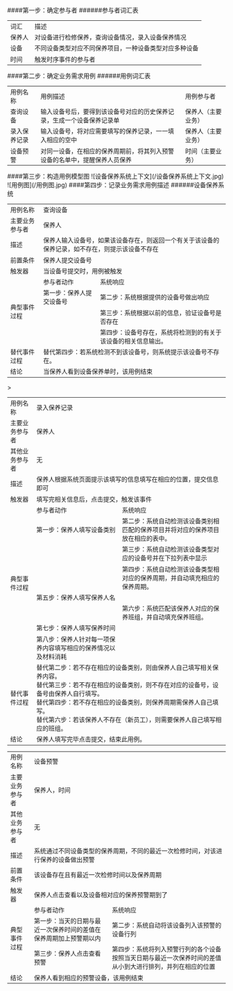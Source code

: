 ####第一步：确定参与者
######参与者词汇表
<table>
  <tr>
    <td>
    词汇
    </td>
        <td>
    描述
    </td>
  </tr>
  <tr>
     <td>
     保养人
     </td>
     <td>
     对设备进行检修保养，查询设备情况，录入设备保养情况
     </td>
  </tr>
  <tr>
     <td>
     设备
     </td>
     <td>
     不同设备类型对应不同保养项目，一种设备类型对应多种设备
     </td>
  </tr>
  <tr>
     <td>
     时间
     </td>
     <td>
     触发时序事件的参与者
     </td>
  </tr>
</table>
####第二步：确定业务需求用例
######用例词汇表
<table>
  <tr>
    <td>
    用例名称
    </td>
    <td>
    用例描述
    </td>
    <td>
    用例参与者
    </td>
  </tr>
   <tr>
    <td>
    查询设备
    </td>
    <td>
    输入设备号后，要得到该设备号对应的历史保养记录，生成一个设备保养记录单
    </td>
    <td>
    保养人（主要业务）
    </td>
  </tr>
  <tr>
    <td>
    录入保养记录
    </td>
    <td>
    输入设备号，将对应需要填写的保养记录，一一填入相应的空中
    </td>
    <td>
    保养人（主要业务）
    </td>
  </tr>
  <tr>
    <td>
    设备预警
    </td>
    <td>
    对同一设备，在相应的保养周期前，将其列入预警设备的名单中，提醒保养人员保养
    </td>
    <td>
    时间（主要业务）
    </td>
  </tr>
</table>
####第三步：构造用例模型图
![设备保养系统上下文](/设备保养系统上下文.jpg)
![用例图](/用例图.jpg)
####第四步：记录业务需求用例描述
######设备保养系统
<table>
  <tr><td>用例名称</td> <td colspan="2">查询设备</td></tr>
  <tr><td>主要业务参与者</td><td colspan="2">保养人</td></tr>
  <tr><td>描述</td><td colspan="2">保养人输入设备号，如果该设备存在，则返回一个有关于该设备的保养记录，如不存在，则提示该设备不存在</td></tr>
  <tr><td>前置条件</td><td colspan="2">保养人提交设备号</td></tr>
  <tr><td>触发器</td><td colspan="2">当设备号提交时，用例被触发</td></tr>
  <tr><td rowspan="4">典型事件过程</td>	<td>参与者动作</td>	<td>系统响应</td></tr>
  <tr><td>第一步：保养人提交设备号</td><td>第二步：系统根据提供的设备号做出响应</td></tr>
  <tr><td></td><td>第三步：系统根据以前的信息，验证设备号是否存在</td></tr>
  <tr><td></td><td>第四步：设备号存在，系统将检测到的有关于该设备的相关信息输出。</td></tr>
  <tr><td>替代事件过程</td><td colspan="2">替代第四步：若系统检测不到该设备号，则系统提示该设备号不存在。</td></tr>
  <tr><td>结论</td><td colspan="2">当保养人看到设备保养单时，该用例结束</td></tr>
</table>

<table>
<tr><td>用例名称</td> <td colspan="2">录入保养记录</td></tr>
<tr><td>主要业务参与者</td> <td colspan="2">保养人</td></tr>
<tr><td>其他业务参与者</td> <td colspan="2">无</td></tr>
<tr><td>描述</td> <td colspan="2">保养人根据系统页面提示该填写的信息填写在相应的位置，提交信息即可</td></tr>
<tr><td>触发器</td> <td colspan="2">填写完相关信息后，点击提交，触发该事件</td></tr>
<tr><td rowspan="8">典型事件过程</td>	<td>参与者动作</td>	<td>系统响应</td></tr>
<tr><td>第一步：保养人填写设备类别	</td><td>第二步：系统自动检测该设备类别相匹配的保养项目并将对应的保养项目放在相应的表中。</td ></tr>
<tr><td></td ><td>第三步：系统自动检测该设备类型对应的设备号并在下拉列表中显示</td ></tr>
<tr><td></td ><td>第四步：系统自动检测该设备类型相对应的保养周期，并自动填充相应的保养周期。</td ></tr>
<tr><td>第五步：保养人填写保养人名	</td ><td></td ></tr>
<tr><td></td ><td>第六步：系统匹配该保养人对应的保养班组，并自动填充保养班组。</td ></tr>
<tr>><td>第七步：保养人填写保养时间</td >	<td></td ></tr>
<tr><td>第八步：保养人针对每一项保养内容填写相应的保养情况以及材料消耗</td ><td></td >	</tr>
<tr><td>替代事件过程</td>	<td colspan="2">替代第二步：若不存在相应的设备类别，则由保养人自己填写相关保养内容。<br/>
                          替代第三步：若不存在相应的设备类别，则不存在对应的设备号，设备号由保养人自行填写。<br/>
                          替代第四步：若不存在相应的设备类别，则保养周期需保养人自己填写。<br/>
                          替代第六步：若该保养人不存在（新员工），则需要保养人自己填写相应的班组。</td></tr>
<tr><td>结论</td><td colspan="2">保养人填写完毕点击提交，结束此用例。</td></tr>
</table>

<table>
<tr><td>用例名称</td>	<td colspan="2">设备预警</td></tr>
<tr><td>主要业务参与者</td>	<td colspan="2">保养人，时间</td></tr>
<tr><td>其他业务参与者</td>	<td colspan="2">无</td></tr>
<tr><td>描述	</td><td colspan="2">系统通过不同设备类型的保养周期，不同的最近一次检修时间，对该进行保养的设备做出预警</td></tr>
<tr><td>前置条件</td>	<td colspan="2">该设备存在且有最近一次检修时间以及保养周期</td></tr>
<tr><td>触发器</td>	<td colspan="2">保养人点击查看以及设备相对应的保养预警期到了</td></tr>
<tr><td rowspan="3">典型事件过程	</td><td>参与者动作</td>	<td>系统响应</td></tr>
<tr><td>第一步：当天的日期与最近一次保养时间的差值在保养周期加上预警期以内</td><td>	第二步：系统自动将该设备列入该预警的设备行列</td></tr>
<tr><td>第三步：保养人点击查看预警</td>	<td>第四步：系统将列入预警行列的各个设备按照当天日期与最近一次保养时间的差值从小到大进行排列，并列在相应的位置</td></tr>
<tr><td>结论</td>	<td colspan="2">保养人看到相应的预警设备，该用例结束</td></tr>
</table>
